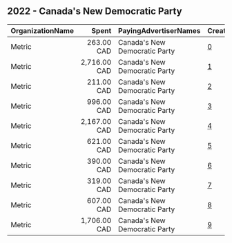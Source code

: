 ## 2022 - Canada's New Democratic Party 
|OrganizationName|Spent|PayingAdvertiserNames|CreativeUrls|Impressions|Genders|AgeBrackets|CountryCodes|BillingAddresses|CandidateBallotInformation|
|:---|---:|:---|:---|---:|:---|:---|:---|:---|:---|
|Metric|263.00 CAD|Canada's New Democratic Party|[0](https://www.snap.com/political-ads/asset/473064f4a285205b8e3c9d7f432a1fdc5280c2718eb9f878e529eb6628bdc790?mediaType=png)|35,524||18+|canada|"2148 Eton St,Vancouver,V5L1C7,CA"|New Democratic Party of Canada|
|Metric|2,716.00 CAD|Canada's New Democratic Party|[1](https://www.snap.com/political-ads/asset/df6d84ee01b71429df3db50d4e8a2b74cd3b3ceceb32a395bdef51e8261b3430?mediaType=png)|295,364||18+|canada|"2148 Eton St,Vancouver,V5L1C7,CA"|New Democratic Party of Canada|
|Metric|211.00 CAD|Canada's New Democratic Party|[2](https://www.snap.com/political-ads/asset/dfa6f42722495bf174899f5a6e5b82afde01472afeaa5dff629cb23eb82208a7?mediaType=mp4)|23,317||18+|canada|"2148 Eton St,Vancouver,V5L1C7,CA"|New Democratic Party of Canada|
|Metric|996.00 CAD|Canada's New Democratic Party|[3](https://www.snap.com/political-ads/asset/b2102455910bd1d12394b63d32122e9699ed29d41259f8cd32a4de6fe0abeedf?mediaType=png)|161,239||18+|canada|"2148 Eton St,Vancouver,V5L1C7,CA"|New Democratic Party of Canada|
|Metric|2,167.00 CAD|Canada's New Democratic Party|[4](https://www.snap.com/political-ads/asset/696f63872d6c369bd16fb7d3aa44bc1461d1a0c35c2cfd875345e6e676292343?mediaType=png)|290,420||18+|canada|"2148 Eton St,Vancouver,V5L1C7,CA"|New Democratic Party of Canada|
|Metric|621.00 CAD|Canada's New Democratic Party|[5](https://www.snap.com/political-ads/asset/4b4bd74a987381e5454590788a3bf9bfd3b97ec847915d7e2dd9c6a3e4278eab?mediaType=png)|63,580||18+|canada|"2148 Eton St,Vancouver,V5L1C7,CA"|New Democratic Party of Canada|
|Metric|390.00 CAD|Canada's New Democratic Party|[6](https://www.snap.com/political-ads/asset/754d91450cece285b624fb1a11250ee796ea7e1be812dae830e430307deb80f7?mediaType=png)|61,319||18+|canada|"2148 Eton St,Vancouver,V5L1C7,CA"|New Democratic Party of Canada|
|Metric|319.00 CAD|Canada's New Democratic Party|[7](https://www.snap.com/political-ads/asset/475f94ff473c8763547536988a47bd279f27cd9bd90a604969306a84bb9487ea?mediaType=png)|47,688||18+|canada|"2148 Eton St,Vancouver,V5L1C7,CA"|New Democratic Party of Canada|
|Metric|607.00 CAD|Canada's New Democratic Party|[8](https://www.snap.com/political-ads/asset/68de03ccb84798fcec164e783a6346c1fcd25fff048d781c89e8655ea7193ddc?mediaType=png)|81,440||18+|canada|"2148 Eton St,Vancouver,V5L1C7,CA"|New Democratic Party of Canada|
|Metric|1,706.00 CAD|Canada's New Democratic Party|[9](https://www.snap.com/political-ads/asset/6d8dfc6d2f7993a115ac7de6d201abc0e7fb258288b834246744fddd4814b99b?mediaType=png)|248,099||18+|canada|"2148 Eton St,Vancouver,V5L1C7,CA"|New Democratic Party of Canada|
